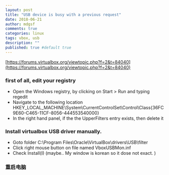 ```yaml
---
layout: post
title: "USB device is busy with a previous request"
date: 2018-06-21
author: mdgsf
comments: true
categories: linux
tags: vbox, usb
description: ""
published: true #default true
---
```


[https://forums.virtualbox.org/viewtopic.php?f=2&t=84040](https://forums.virtualbox.org/viewtopic.php?f=2&t=84040)


### first of all, edit your registry

- Open the Windows registry, by clicking on Start > Run and typing regedit
- Navigate to the following location HKEY_LOCAL_MACHINE\System\CurrentControlSet\Control\Class\{36FC9E60-C465-11CF-8056-444553540000}
- In the right hand panel, if the the UpperFilters entry exists, then delete it

### Install virtualbox USB driver manually.

- Goto folder C:\Program Files\Oracle\VirtualBox\drivers\USB\filter
- Click right mouse button on file named VboxUSBMon.inf
- Check Install(I) (maybe.. My window is korean so it dose not exact. )

### 重启电脑
